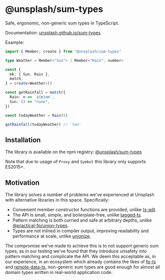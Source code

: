 # @unsplash/sum-types

Safe, ergonomic, non-generic sum types in TypeScript.

Documentation: [unsplash.github.io/sum-types](https://unsplash.github.io/sum-types/)

Example:

```ts
import { Member, create } from "@unsplash/sum-types"

type Weather = Member<"Sun"> | Member<"Rain", number>

const {
  mk: { Sun, Rain },
  match,
} = create<Weather>()

const getRainfall = match({
  Rain: n => `${n}mm`,
  Sun: () => "none",
})

const todayWeather = Rain(5)

getRainfall(todayWeather) // '5mm'
```

## Installation

The library is available on the npm registry: [@unsplash/sum-types](https://www.npmjs.com/package/@unsplash/sum-types)

Note that due to usage of `Proxy` and `Symbol` this library only supports ES2015+.

## Motivation

The library solves a number of problems we've experienced at Unsplash with alternative libraries in this space. Specifically:

- Convenient member constructor functions are provided, unlike [ts-adt](https://github.com/pfgray/ts-adt).
- The API is small, simple, and boilerplate-free, unlike [tagged-ts](https://github.com/joshburgess/tagged-ts).
- Pattern matching is both curried and safe at arbitrary depths, unlike [@practical-fp/union-types](https://github.com/practical-fp/union-types).
- Types are not inlined in compiler output, improving readability and performance at scale, unlike [unionize](https://github.com/pelotom/unionize).

The compromise we've made to achieve this is to not support generic sum types, as in our testing we've found that they introduce unsafety into pattern matching and complicate the API. We deem this acceptable as, in our experience, in an ecosystem which already contains the likes of [fp-ts](https://github.com/gcanti/fp-ts) and [remote-data-ts](https://github.com/devexperts/remote-data-ts), non-generic sum types are good enough for almost all domain types written in real-world application code.
